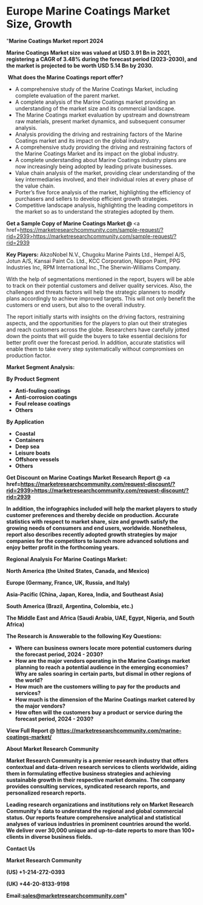 # Europe Marine Coatings Market Size, Growth
"<strong>Marine Coatings Market report 2024</strong>

<strong>Marine Coatings Market size was valued at USD 3.91 Bn in 2021, registering a CAGR of 3.48% during the forecast period (2023-2030), and the market is projected to be worth USD 5.14 Bn by 2030.</strong>

 <strong><b>What does the Marine Coatings report offer?</b></strong>
<ul>
  <li>A comprehensive study of the Marine Coatings Market, including complete evaluation of the parent market.</li>
  <li>A complete analysis of the Marine Coatings market providing an understanding of the market size and its commercial landscape.</li>
  <li>The Marine Coatings market evaluation by upstream and downstream raw materials, present market dynamics, and subsequent consumer analysis.</li>
  <li>Analysis providing the driving and restraining factors of the Marine Coatings market and its impact on the global industry.</li>
  <li>A comprehensive study providing the driving and restraining factors of the Marine Coatings Market and its impact on the global industry.</li>
  <li>A complete understanding about Marine Coatings industry plans are now increasingly being adopted by leading private businesses.</li>
  <li>Value chain analysis of the market, providing clear understanding of the key intermediaries involved, and their individual roles at every phase of the value chain.</li>
  <li>Porter’s five force analysis of the market, highlighting the efficiency of purchasers and sellers to develop efficient growth strategies.</li>
  <li>Competitive landscape analysis, highlighting the leading competitors in the market so as to understand the strategies adopted by them.</li>
</ul>

<strong>Get a Sample Copy of Marine Coatings Market @ </strong><a href=https://marketresearchcommunity.com/sample-request/?rid=2939><u>https://marketresearchcommunity.com/sample-request/?rid=2939</u></a>

<strong>Key Players:</strong> 
AkzoNobel N.V., Chugoku Marine Paints Ltd., Hempel A/S, Jotun A/S, Kansai Paint Co. Ltd., KCC Corporation, Nippon Paint, PPG Industries Inc, RPM International Inc.,The Sherwin-Williams Company.

With the help of segmentations mentioned in the report, buyers will be able to track on their potential customers and deliver quality services. Also, the challenges and threats factors will help the strategic planners to modify plans accordingly to achieve improved targets. This will not only benefit the customers or end users, but also to the overall industry.

The report initially starts with insights on the driving factors, restraining aspects, and the opportunities for the players to plan out their strategies and reach customers across the globe. Researchers have carefully jotted down the points that will guide the buyers to take essential decisions for better profit over the forecast period. In addition, accurate statistics will enable them to take every step systematically without compromises on production factor.

<strong>Market Segment Analysis:</strong>


<strong><strong>By Product Segment</strong></h4>
<ul>
 	<li>Anti-fouling coatings</li>
 	<li>Anti-corrosion coatings</li>
 	<li>Foul release coatings</li>
 	<li>Others</li>
</ul>
<strong><strong>By Application</strong></h4>
<ul>
 	<li>Coastal</li>
 	<li>Containers</li>
 	<li>Deep sea</li>
 	<li>Leisure boats</li>
 	<li>Offshore vessels</li>
 	<li>Others</li>
</ul>

<strong>Get Discount on Marine Coatings Market Research Report @ </b></strong><a href=https://marketresearchcommunity.com/request-discount/?rid=2939><u>https://marketresearchcommunity.com/request-discount/?rid=2939</u></a>

In addition, the infographics included will help the market players to study customer preferences and thereby decide on production. Accurate statistics with respect to market share, size and growth satisfy the growing needs of consumers and end users, worldwide. Nonetheless, report also describes recently adopted growth strategies by major companies for the competitors to launch more advanced solutions and enjoy better profit in the forthcoming years.

<strong>Regional Analysis For Marine Coatings Market:</strong>

<strong>North America</strong> (the United States, Canada, and Mexico)

<strong>Europe</strong> (Germany, France, UK, Russia, and Italy)

<strong>Asia-Pacific</strong> (China, Japan, Korea, India, and Southeast Asia)

<strong>South America</strong> (Brazil, Argentina, Colombia, etc.)

<strong>The Middle East and Africa</strong> (Saudi Arabia, UAE, Egypt, Nigeria, and South Africa)

<strong>The Research is Answerable to the following Key Questions:</strong>
<ul>
 	<li>Where can business owners locate more potential customers during the forecast period, 2024 - 2030?</li>
 	<li>How are the major vendors operating in the Marine Coatings market planning to reach a potential audience in the emerging economies? Why are sales soaring in certain parts, but dismal in other regions of the world?</li>
 	<li>How much are the customers willing to pay for the products and services?</li>
 	<li>How much is the dimension of the Marine Coatings market catered by the major vendors?</li>
 	<li>How often will the customers buy a product or service during the forecast period, 2024 - 2030?</li>
</ul>

<strong>View Full Report @</strong> <a href=https://marketresearchcommunity.com/marine-coatings-market/>https://marketresearchcommunity.com/marine-coatings-market/</a>

<strong>About Market Research Community</strong>

Market Research Community is a premier research industry that offers contextual and data-driven research services to clients worldwide, aiding them in formulating effective business strategies and achieving sustainable growth in their respective market domains. The company provides consulting services, syndicated research reports, and personalized research reports.

Leading research organizations and institutions rely on Market Research Community's data to understand the regional and global commercial status. Our reports feature comprehensive analytical and statistical analyses of various industries in prominent countries around the world. We deliver over 30,000 unique and up-to-date reports to more than 100+ clients in diverse business fields.

<strong>Contact Us</strong>

<strong>Market Research Community</strong>

(US) +1-214-272-0393

(UK) +44-20-8133-9198

<strong>Email:</strong>sales@marketresearchcommunity.com"
